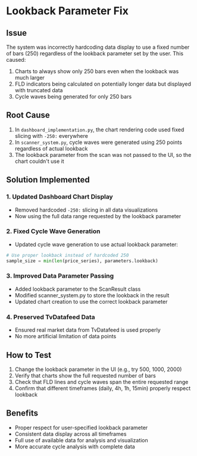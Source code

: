 # Lookback Parameter Fix

## Issue
The system was incorrectly hardcoding data display to use a fixed number of bars (250) regardless of the lookback parameter set by the user. This caused:

1. Charts to always show only 250 bars even when the lookback was much larger
2. FLD indicators being calculated on potentially longer data but displayed with truncated data
3. Cycle waves being generated for only 250 bars

## Root Cause
1. In `dashboard_implementation.py`, the chart rendering code used fixed slicing with `-250:` everywhere
2. In `scanner_system.py`, cycle waves were generated using 250 points regardless of actual lookback
3. The lookback parameter from the scan was not passed to the UI, so the chart couldn't use it

## Solution Implemented

### 1. Updated Dashboard Chart Display
- Removed hardcoded `-250:` slicing in all data visualizations
- Now using the full data range requested by the lookback parameter

### 2. Fixed Cycle Wave Generation
- Updated cycle wave generation to use actual lookback parameter:
```python
# Use proper lookback instead of hardcoded 250
sample_size = min(len(price_series), parameters.lookback)
```

### 3. Improved Data Parameter Passing
- Added lookback parameter to the ScanResult class
- Modified scanner_system.py to store the lookback in the result
- Updated chart creation to use the correct lookback parameter

### 4. Preserved TvDatafeed Data
- Ensured real market data from TvDatafeed is used properly
- No more artificial limitation of data points

## How to Test
1. Change the lookback parameter in the UI (e.g., try 500, 1000, 2000)
2. Verify that charts show the full requested number of bars
3. Check that FLD lines and cycle waves span the entire requested range
4. Confirm that different timeframes (daily, 4h, 1h, 15min) properly respect lookback

## Benefits
- Proper respect for user-specified lookback parameter
- Consistent data display across all timeframes
- Full use of available data for analysis and visualization
- More accurate cycle analysis with complete data
